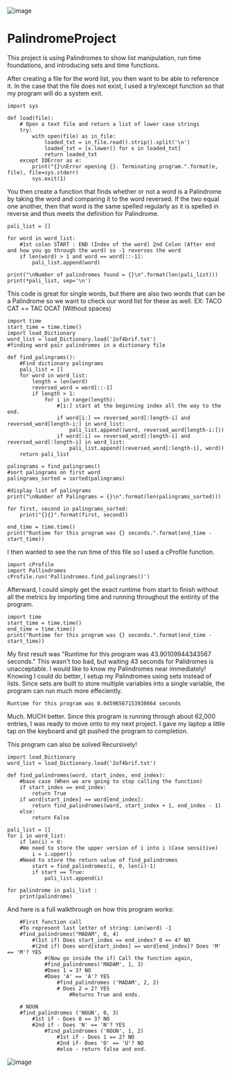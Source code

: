 ![image](https://user-images.githubusercontent.com/66803124/118496183-be7d3580-b6d8-11eb-94ff-93ac241ba3d7.png)


# PalindromeProject

This project is using Palindromes to show list manipulation, run time foundations, and introducing sets and time functions. 

After creating a file for the word list, you then want to be able to reference it. In the case that the file does not exist, I used a try/except function
so that my program will do a system exit. 
```
import sys

def load(file):
    # Open a text file and return a list of lower case strings
    try:
        with open(file) as in_file:
            loaded_txt = in_file.read().strip().split('\n')
            loaded_txt = [x.lower() for x in loaded_txt]
            return loaded_txt
    except IOError as e:
        print("{}\nError opening {}. Terminating program.".format(e, file), file=sys.stderr)
        sys.exit(1) 
```

You then create a function that finds whether or not a word is a Palindrome by taking the word and comparing it to the word reversed.
If the two equal one another, then that word is the same spelled regularly as it is spelled in reverse and thus meets the definition for Palindrome.
```
pali_list = []

for word in word_list:     
    #1st colon START : END (Index of the word) 2nd Colon (After end and how you go through the word) so -1 reverses the word 
    if len(word) > 1 and word == word[::-1]:
        pali_list.append(word)

print("\nNumber of palindromes found = {}\n".format(len(pali_list)))
print(*pali_list, sep='\n')
```

This code is great for single words, but there are also two words that can be a Palindrome so we want to check our word list for these as well. 
EX: TACO CAT == TAC OCAT (Without spaces)

```
import time
start_time = time.time()
import load_Dictionary
word_list = load_Dictionary.load('2of4brif.txt')
#finding word pair palindromes in a dictionary file

def find_palingrams():
    #Find dictionary palingrams
    pali_list = []
    for word in word_list:
        length = len(word)
        reversed_word = word[::-1]
        if length > 1:
            for i in range(length):
                #[i:] start at the beginning index all the way to the end. 
                if word[i:] == reversed_word[:length-i] and reversed_word[length-i:] in word_list:
                    pali_list.append((word, reversed_word[length-i:]))
                if word[:i] == reversed_word[:length-i] and reversed_word[:length-i] in word_list:
                    pali_list.append((reversed_word[:length-i], word))
    return pali_list

palingrams = find_palingrams()
#sort palingrams on first word
palingrams_sorted = sorted(palingrams)

#display list of palingrams
print("\nNumber of Palingrams = {}\n".format(len(palingrams_sorted))) 

for first, second in palingrams_sorted:
    print("{}{}".format(first, second))

end_time = time.time()
print("Runtime for this program was {} seconds.".format(end_time - start_time))
```
I then wanted to see the run time of this file so I used a cProfile function. 
```
import cProfile
import Pallindromes
cProfile.run('Pallindromes.find_palingrams()')
```
Afterward, I could simply get the exact runtime from start to finish without all the metrics by importing time and running throughout the entirity of the program.
```
import time
start_time = time.time()
end_time = time.time()
print("Runtime for this program was {} seconds.".format(end_time - start_time))
```
My first result was "Runtime for this program was 43.90109944343567 seconds."
This wasn't too bad, but waiting 43 seconds for Palidromes is unacceptable. I would like to know my Palindromes near immediately! 
Knowing I could do better, I setup my Palindromes using sets instead of lists. Since sets are built to store multiple variables into 
a single variable, the program can run much more effeciently. 
```
Runtime for this program was 0.04596567153930664 seconds
```
Much. MUCH better. Since this program is running through about 62,000 entries, I was ready to move onto to my next project. I gave my laptop a little tap on the keyboard and git pushed the program to completion. 

This program can also be solved Recursively!

```
import load_Dictionary
word_list = load_Dictionary.load('2of4brif.txt')

def find_palindromes(word, start_index, end_index):
    #base case (When we are going to stop calling the function)
    if start_index == end_index:
        return True
    if word[start_index] == word[end_index]:
        return find_palindromes(word, start_index + 1, end_index - 1)
    else: 
        return False

pali_list = []
for i in word_list:
    if len(i) > 0: 
    #We need to store the upper version of i into i (Case sensitive)
        i = i.upper()
    #Need to store the return value of find_palindromes
        start = find_palindromes(i, 0, len(i)-1) 
        if start == True:
            pali_list.append(i)

for palindrome in pali_list :
    print(palindrome)
```
And here is a full walkthrough on how this program works:

```
    #First function call
    #To represent last letter of string: Len(word) -1
    #find_palindromes("MADAM", 0, 4)
        #(1st if) Does start_index == end_index? 0 == 4? NO
        #(2nd if) Does word[start_index] == word[end_index]? Does 'M' == 'M'? YES
            #(Now go inside the if) Call the function again, 
            #find_palindromes('MADAM', 1, 3) 
            #Does 1 = 3? NO
            #Does 'A' == 'A'? YES
                #find_palindromes ('MADAM', 2, 2)
                # Does 2 = 2? YES
                    #Returns True and ends. 
    
    # NOUN
    #find_palindromes ('NOUN', 0, 3)
        #1st if - Does 0 == 3? NO
        #2nd if - Does 'N' == 'N'? YES
            #find_palindromes ('NOUN', 1, 2)
                #1st if - Does 1 == 2? NO
                #2nd if- Does 'O' == 'U'? NO
                #else - return false and end. 
```
![image](https://user-images.githubusercontent.com/66803124/118496554-1451dd80-b6d9-11eb-8a40-951928d7d4f8.png)
